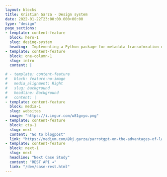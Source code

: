 ```yaml
---
layout: blocks
title: Kristian Garza - Design system
date: 2022-01-22T23:00:00.000+00:00
type: "design"
page_sections:
- template: content-feature
  block: hero-1
  slug: desing-system
  heading:  Implementing a Python package for metadata transofmration using OpenaAI's LLM
- template: content-feature
  block: one-column-1
  slug: intro
  content: |

# - template: content-feature
#   block: feature-no-image
#   media_alignment: Right
#   slug: background
#   headline: Background
#   content: | 
- template: content-feature
  block: media-1
  slug: websites
  image: "https://i.imgur.com/w81gvyo.png"
- template: content-feature
  block: cta-1
  slug: next
  content: "Go to blogpost"
  link: "https://medium.com/@kj.garza/parrotgpt-on-the-advantages-of-large-language-models-tools-for-academic-metadata-schema-mapping-434cceabc68b"
- template: content-feature
  block: next-1
  slug: next
  headline: "Next Case Study"
  content: "REST API ➔"
  link: "/dev/case-rest.html"
---
```





